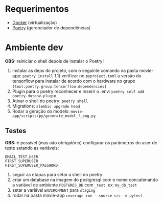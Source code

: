 # Requerimentos

- [Docker](https://docs.docker.com/engine/install/) (virtualização)
- [Poetry](https://python-poetry.org/docs/#installation) (gerenciador de dependências)

# Ambiente dev

**OBS:** reiniciar o shell depois de instalar o Poetry!

1) instalar as deps do projeto, com o seguinte comando na pasta movie-app: ``poetry install``
  1.1) verificar no ``pyproject.toml`` a versão do tensorflow para instalar de acordo com o hardware no grupo ``[tool.poetry.group.tensorflow.dependencies]``
2) Plugin para o poetry reconhecer e inserir o .env: ``poetry self add poetry-dotenv-plugin``
3) Ativar o shell do poetry: ``poetry shell``
4) Migrations: ``alembic upgrade head``
5) Rodar a geração do modelo: ``movie-app/scripts/py/generate_model_f_eng.py``


## Testes

**OBS:** é possível (mas não obrigatório) configurar os parâmetros do user de teste setando as variáveis:

```
EMAIL_TEST_USER
FIRST_SUPERUSER
FIRST_SUPERUSER_PASSWORD
```

1) seguir as etapas para setar a shell do poetry
2) criar um database na imagem do postgresql com o nome concatenando a variável de ambiente ``POSTGRES_DB``
com ``_test``. ex: ``my_db_test``
3) setar a variável ``ENVIRONMENT`` para ``staging``
4) rodar na pasta movie-app ``coverage run --source src -m pytest``
